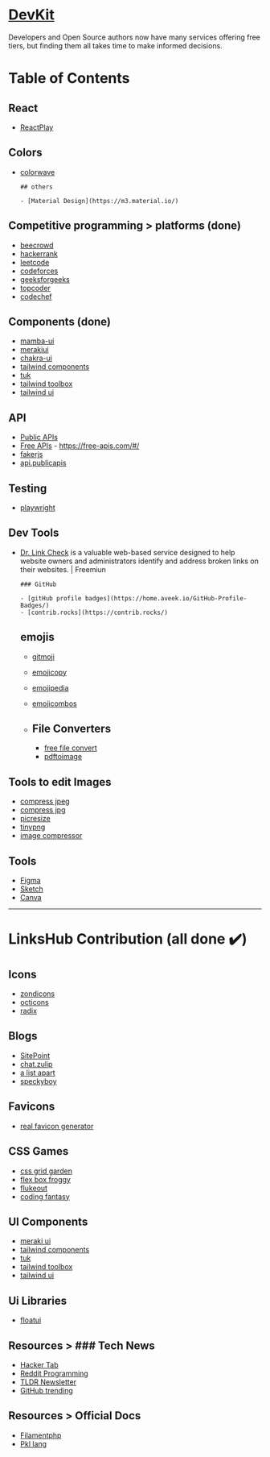 # [DevKit](https://juanpablodiaz.github.io/devkit)

Developers and Open Source authors now have many services offering free tiers, but finding them all takes time to make informed decisions.

# Table of Contents

<!-- Frontend -->

## React

- [ReactPlay](https://reactplay.io)

## Colors

- [colorwave](https://colorwave.dev/)

      ## others

      - [Material Design](https://m3.material.io/)

## Competitive programming > platforms (done)

- [beecrowd](https://judge.beecrowd.com/)
- [hackerrank](https://www.hackerrank.com/)
- [leetcode](https://leetcode.com/)
- [codeforces](https://codeforces.com/)
- [geeksforgeeks](https://www.geeksforgeeks.org/)
- [topcoder](https://www.topcoder.com/)
- [codechef](https://www.codechef.com/)

## Components (done)

- [mamba-ui](https://mamba-ui.com/)
- [merakiui](https://merakiui.com/)
- [chakra-ui](https://chakra-ui.com/)
- [tailwind components](https://tailwindcomponents.com/)
- [tuk](https://tuk.dev/)
- [tailwind toolbox](https://www.tailwindtoolbox.com/)
- [tailwind ui](https://tailwindui.com/)

<!-- Backend -->

## API

- [Public APIs](https://publicapis.dev/)
- [Free APIs](https://free-apis.github.io/) - https://free-apis.com/#/
- [fakerjs](https://fakerjs.dev/)
- [api.publicapis](https://api.publicapis.org/)

## Testing

- [playwright](https://playwright.dev/)

<!-- Open Source  -->

## Dev Tools

- [Dr. Link Check](https://www.drlinkcheck.com/) is a valuable web-based service designed to help website owners and administrators identify and address broken links on their websites. | Freemiun

      ### GitHub

      - [gitHub profile badges](https://home.aveek.io/GitHub-Profile-Badges/)
      - [contrib.rocks](https://contrib.rocks/)

  ## emojis

  - [gitmoji](https://gitmoji.dev/)
  - [emojicopy](https://www.emojicopy.com/)
  - [emojipedia](https://emojipedia.org/)
  - [emojicombos](https://emojicombos.com/)

  - ## File Converters

    - [free file convert](https://www.freeconvert.com/)
    - [pdftoimage](https://pdftoimage.com/)

## Tools to edit Images

- [compress jpeg](https://compressjpeg.com/)
- [compress jpg](https://compressjpg.net/)
- [picresize](https://picresize.com/)
- [tinypng](https://tinypng.com/)
- [image compressor](https://www.imagecompressor.com/)

<!-- Others -->

## Tools

- [Figma](https://www.figma.com/)
- [Sketch](https://www.sketch.com/)
- [Canva](https://www.canva.com/)

---

# LinksHub Contribution (all done ✔️)

## Icons

- [zondicons](http://www.zondicons.com/)
- [octicons](https://primer.style/octicons/)
- [radix](https://www.radix-ui.com/icons)

## Blogs

- [SitePoint](https://www.sitepoint.com/)
- [chat.zulip](https://chat.zulip.org/)
- [a list apart](https://alistapart.com/)
- [speckyboy](https://speckyboy.com/)

## Favicons

- [real favicon generator](https://realfavicongenerator.net/)

## CSS Games

- [css grid garden](https://cssgridgarden.com/)
- [flex box froggy](https://flexboxfroggy.com/)
- [flukeout](https://flukeout.github.io/)
- [coding fantasy](https://codingfantasy.com/)

## UI Components

- [meraki ui](https://merakiui.com/)
- [tailwind components](https://tailwindcomponents.com/)
- [tuk](https://tuk.dev/)
- [tailwind toolbox](https://www.tailwindtoolbox.com/)
- [tailwind ui](https://tailwindui.com/)

## Ui Libraries

- [floatui](https://floatui.com/)

<!-- Resources -->

## Resources > ### Tech News

- [Hacker Tab](https://hackertab.dev/)
- [Reddit Programming](https://www.reddit.com/r/programming/)
- [TLDR Newsletter](https://tldr.tech/)
- [GitHub trending](https://github.com/trending)

## Resources > Official Docs

- [Filamentphp](https://filamentphp.com/)
- [Pkl lang](https://pkl-lang.org/)
